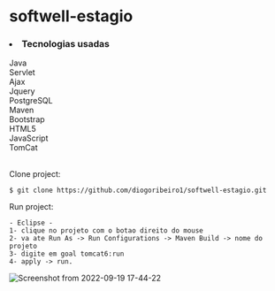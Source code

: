 # softwell-estagio 

<h3><li>Tecnologias usadas</li></h3>
    Java<br>
    Servlet<br>
    Ajax<br>
    Jquery<br>
    PostgreSQL<br>
    Maven<br>
    Bootstrap<br>
    HTML5<br>
    JavaScript<br>
    TomCat<br>
    <br>
    
Clone project:

    $ git clone https://github.com/diogoribeiro1/softwell-estagio.git
    
Run project:

    - Eclipse - 
    1- clique no projeto com o botao direito do mouse 
    2- va ate Run As -> Run Configurations -> Maven Build -> nome do projeto 
    3- digite em goal tomcat6:run
    4- apply -> run.
    
    
![Screenshot from 2022-09-19 17-44-22](https://user-images.githubusercontent.com/89152312/191114238-0fcd4fda-11b3-4a0c-8f35-e3659408780b.png)
